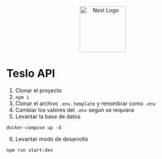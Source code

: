 <p align="center">
  <a href="http://nestjs.com/" target="blank"><img src="https://nestjs.com/img/logo-small.svg" width="120" alt="Nest Logo" /></a>
</p>

# Teslo API
1. Clonar el proyecto
2. ```npm i```
3. Clonar el archivo ```.env.template``` y renombrar como ```.env```
4. Cambiar los valores del ```.env``` según se requiera
5. Levantar la base de datos
```
docker-compose up -d
```
6. Levantar modo de desarrollo
```
npm run start:dev
```